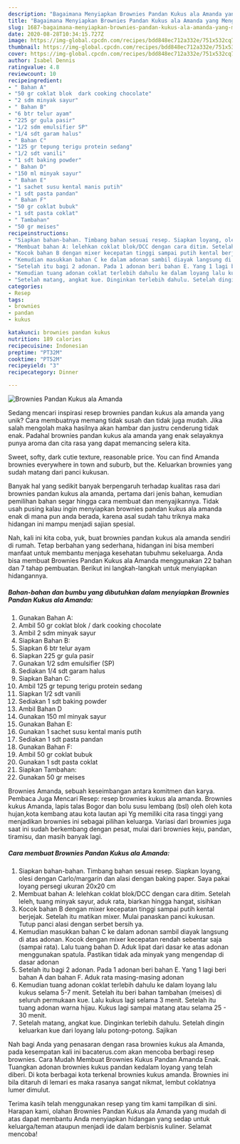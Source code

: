 ```yaml
---
description: "Bagaimana Menyiapkan Brownies Pandan Kukus ala Amanda yang Menggugah Selera"
title: "Bagaimana Menyiapkan Brownies Pandan Kukus ala Amanda yang Menggugah Selera"
slug: 1687-bagaimana-menyiapkan-brownies-pandan-kukus-ala-amanda-yang-menggugah-selera
date: 2020-08-28T10:34:15.727Z
image: https://img-global.cpcdn.com/recipes/bdd848ec712a332e/751x532cq70/brownies-pandan-kukus-ala-amanda-foto-resep-utama.jpg
thumbnail: https://img-global.cpcdn.com/recipes/bdd848ec712a332e/751x532cq70/brownies-pandan-kukus-ala-amanda-foto-resep-utama.jpg
cover: https://img-global.cpcdn.com/recipes/bdd848ec712a332e/751x532cq70/brownies-pandan-kukus-ala-amanda-foto-resep-utama.jpg
author: Isabel Dennis
ratingvalue: 4.8
reviewcount: 10
recipeingredient:
- " Bahan A"
- "50 gr coklat blok  dark cooking chocolate"
- "2 sdm minyak sayur"
- " Bahan B"
- "6 btr telur ayam"
- "225 gr gula pasir"
- "1/2 sdm emulsifier SP"
- "1/4 sdt garam halus"
- " Bahan C"
- "125 gr tepung terigu protein sedang"
- "1/2 sdt vanili"
- "1 sdt baking powder"
- " Bahan D"
- "150 ml minyak sayur"
- " Bahan E"
- "1 sachet susu kental manis putih"
- "1 sdt pasta pandan"
- " Bahan F"
- "50 gr coklat bubuk"
- "1 sdt pasta coklat"
- " Tambahan"
- "50 gr meises"
recipeinstructions:
- "Siapkan bahan-bahan. Timbang bahan sesuai resep. Siapkan loyang, olesi dengan Carlo/margarin dan alasi dengan baking paper. Saya pakai loyang persegi ukuran 20x20 cm"
- "Membuat bahan A: lelehkan coklat blok/DCC dengan cara ditim. Setelah leleh, tuang minyak sayur, aduk rata, biarkan hingga hangat, sisihkan"
- "Kocok bahan B dengan mixer kecepatan tinggi sampai putih kental berjejak. Setelah itu matikan mixer. Mulai panaskan panci kukusan. Tutup panci alasi dengan serbet bersih ya."
- "Kemudian masukkan bahan C ke dalam adonan sambil diayak langsung di atas adonan. Kocok dengan mixer kecepatan rendah sebentar saja (sampai rata). Lalu tuang bahan D. Aduk lipat dari dasar ke atas adonan menggunakan spatula. Pastikan tidak ada minyak yang mengendap di dasar adonan"
- "Setelah itu bagi 2 adonan. Pada 1 adonan beri bahan E. Yang 1 lagi beri bahan A dan bahan F. Aduk rata masing-masing adonan"
- "Kemudian tuang adonan coklat terlebih dahulu ke dalam loyang lalu kukus selama 5-7 menit. Setelah itu beri bahan tambahan (meises) di seluruh permukaan kue. Lalu kukus lagi selama 3 menit. Setelah itu tuang adonan warna hijau. Kukus lagi sampai matang atau selama 25 - 30 menit."
- "Setelah matang, angkat kue. Dinginkan terlebih dahulu. Setelah dingin keluarkan kue dari loyang lalu potong-potong. Sajikan"
categories:
- Resep
tags:
- brownies
- pandan
- kukus

katakunci: brownies pandan kukus 
nutrition: 189 calories
recipecuisine: Indonesian
preptime: "PT32M"
cooktime: "PT52M"
recipeyield: "3"
recipecategory: Dinner

---
```



![Brownies Pandan Kukus ala Amanda](https://img-global.cpcdn.com/recipes/bdd848ec712a332e/751x532cq70/brownies-pandan-kukus-ala-amanda-foto-resep-utama.jpg)

Sedang mencari inspirasi resep brownies pandan kukus ala amanda yang unik? Cara membuatnya memang tidak susah dan tidak juga mudah. Jika salah mengolah maka hasilnya akan hambar dan justru cenderung tidak enak. Padahal brownies pandan kukus ala amanda yang enak selayaknya punya aroma dan cita rasa yang dapat memancing selera kita.

Sweet, softy, dark cutie texture, reasonable price. You can find Amanda brownies everywhere in town and suburb, but the. Keluarkan brownies yang sudah matang dari panci kukusan.

Banyak hal yang sedikit banyak berpengaruh terhadap kualitas rasa dari brownies pandan kukus ala amanda, pertama dari jenis bahan, kemudian pemilihan bahan segar hingga cara membuat dan menyajikannya. Tidak usah pusing kalau ingin menyiapkan brownies pandan kukus ala amanda enak di mana pun anda berada, karena asal sudah tahu triknya maka hidangan ini mampu menjadi sajian spesial.


Nah, kali ini kita coba, yuk, buat brownies pandan kukus ala amanda sendiri di rumah. Tetap berbahan yang sederhana, hidangan ini bisa memberi manfaat untuk membantu menjaga kesehatan tubuhmu sekeluarga. Anda bisa membuat Brownies Pandan Kukus ala Amanda menggunakan 22 bahan dan 7 tahap pembuatan. Berikut ini langkah-langkah untuk menyiapkan hidangannya.

<!--inarticleads1-->

##### Bahan-bahan dan bumbu yang dibutuhkan dalam menyiapkan Brownies Pandan Kukus ala Amanda:

1. Gunakan  Bahan A:
1. Ambil 50 gr coklat blok / dark cooking chocolate
1. Ambil 2 sdm minyak sayur
1. Siapkan  Bahan B:
1. Siapkan 6 btr telur ayam
1. Siapkan 225 gr gula pasir
1. Gunakan 1/2 sdm emulsifier (SP)
1. Sediakan 1/4 sdt garam halus
1. Siapkan  Bahan C:
1. Ambil 125 gr tepung terigu protein sedang
1. Siapkan 1/2 sdt vanili
1. Sediakan 1 sdt baking powder
1. Ambil  Bahan D
1. Gunakan 150 ml minyak sayur
1. Gunakan  Bahan E:
1. Gunakan 1 sachet susu kental manis putih
1. Sediakan 1 sdt pasta pandan
1. Gunakan  Bahan F:
1. Ambil 50 gr coklat bubuk
1. Gunakan 1 sdt pasta coklat
1. Siapkan  Tambahan:
1. Gunakan 50 gr meises


Brownies Amanda, sebuah keseimbangan antara komitmen dan karya. Pembaca Juga Mencari Resep: resep brownies kukus ala amanda. Brownies kukus Amanda, lapis talas Bogor dan bolu susu lembang (bsl) oleh oleh kota hujan,kota kembang atau kota lautan api Yg memiliki cita rasa tinggi yang menjadikan brownies ini sebagai pilihan keluarga. Variasi dari brownies juga saat ini sudah berkembang dengan pesat, mulai dari brownies keju, pandan, tiramisu, dan masih banyak lagi. 

<!--inarticleads2-->

##### Cara membuat Brownies Pandan Kukus ala Amanda:

1. Siapkan bahan-bahan. Timbang bahan sesuai resep. Siapkan loyang, olesi dengan Carlo/margarin dan alasi dengan baking paper. Saya pakai loyang persegi ukuran 20x20 cm
1. Membuat bahan A: lelehkan coklat blok/DCC dengan cara ditim. Setelah leleh, tuang minyak sayur, aduk rata, biarkan hingga hangat, sisihkan
1. Kocok bahan B dengan mixer kecepatan tinggi sampai putih kental berjejak. Setelah itu matikan mixer. Mulai panaskan panci kukusan. Tutup panci alasi dengan serbet bersih ya.
1. Kemudian masukkan bahan C ke dalam adonan sambil diayak langsung di atas adonan. Kocok dengan mixer kecepatan rendah sebentar saja (sampai rata). Lalu tuang bahan D. Aduk lipat dari dasar ke atas adonan menggunakan spatula. Pastikan tidak ada minyak yang mengendap di dasar adonan
1. Setelah itu bagi 2 adonan. Pada 1 adonan beri bahan E. Yang 1 lagi beri bahan A dan bahan F. Aduk rata masing-masing adonan
1. Kemudian tuang adonan coklat terlebih dahulu ke dalam loyang lalu kukus selama 5-7 menit. Setelah itu beri bahan tambahan (meises) di seluruh permukaan kue. Lalu kukus lagi selama 3 menit. Setelah itu tuang adonan warna hijau. Kukus lagi sampai matang atau selama 25 - 30 menit.
1. Setelah matang, angkat kue. Dinginkan terlebih dahulu. Setelah dingin keluarkan kue dari loyang lalu potong-potong. Sajikan


Nah bagi Anda yang penasaran dengan rasa brownies kukus ala Amanda, pada kesempatan kali ini bacaterus.com akan mencoba berbagi resep brownies. Cara Mudah Membuat Brownies Kukus Pandan Amanda Enak. Tuangkan adonan brownies kukus pandan kedalam loyang yang telah diberi. Di kota berbagai kota terkenal brownies kukus amanda. Brownies ini bila ditaruh di lemari es maka rasanya sangat nikmat, lembut coklatnya lumer dimulut. 

Terima kasih telah menggunakan resep yang tim kami tampilkan di sini. Harapan kami, olahan Brownies Pandan Kukus ala Amanda yang mudah di atas dapat membantu Anda menyiapkan hidangan yang sedap untuk keluarga/teman ataupun menjadi ide dalam berbisnis kuliner. Selamat mencoba!
